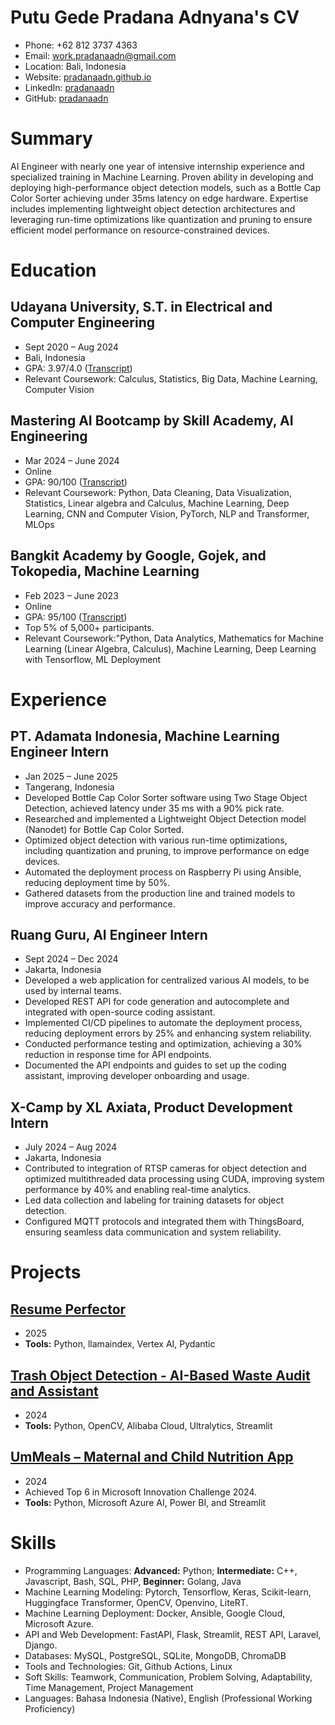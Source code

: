 # Putu Gede Pradana Adnyana's CV

- Phone: +62 812 3737 4363
- Email: [work.pradanaadn@gmail.com](mailto:work.pradanaadn@gmail.com)
- Location: Bali, Indonesia
- Website: [pradanaadn.github.io](https://pradanaadn.github.io/)
- LinkedIn: [pradanaadn](https://linkedin.com/in/pradanaadn)
- GitHub: [pradanaadn](https://github.com/pradanaadn)


# Summary

AI Engineer with nearly one year of intensive internship experience and specialized training in Machine Learning. Proven ability in developing and deploying high-performance object detection models, such as a Bottle Cap Color Sorter achieving under 35ms latency on edge hardware. Expertise includes implementing lightweight object detection architectures and leveraging run-time optimizations like quantization and pruning to ensure efficient model performance on resource-constrained devices.

# Education

## Udayana University, S.T. in Electrical and Computer Engineering

- Sept 2020 – Aug 2024
- Bali, Indonesia
- GPA: 3.97/4.0 ([Transcript](https://drive.google.com/file/d/1pP8v7Sbi2i_VDCOLNyjXUbzSdkNwGF2a/view?usp=sharing))
- Relevant Coursework: Calculus, Statistics, Big Data, Machine Learning, Computer Vision

## Mastering AI Bootcamp by Skill Academy, AI Engineering

- Mar 2024 – June 2024
- Online
- GPA: 90/100 ([Transcript](https://drive.google.com/file/d/1zavbSHSpPOePGauqHs-WYxpkUhOqOrRa/view?usp=sharing))
- Relevant Coursework: Python, Data Cleaning, Data Visualization, Statistics, Linear algebra and Calculus, Machine Learning, Deep Learning, CNN and Computer Vision, PyTorch, NLP and Transformer, MLOps

## Bangkit Academy by Google, Gojek, and Tokopedia, Machine Learning

- Feb 2023 – June 2023
- Online
- GPA: 95/100 ([Transcript](https://drive.google.com/file/d/1JOm2b6ws9PepLZTCV8uZDdDENN64KT7d/view?usp=sharing))
- Top 5% of 5,000+ participants.
- Relevant Coursework:"Python, Data Analytics, Mathematics for Machine Learning (Linear Algebra, Calculus), Machine Learning, Deep Learning with Tensorflow, ML Deployment

# Experience

## PT. Adamata Indonesia, Machine Learning Engineer Intern

- Jan 2025 – June 2025
- Tangerang, Indonesia
- Developed Bottle Cap Color Sorter software using Two Stage Object Detection, achieved latency under 35 ms with a 90% pick rate.
- Researched and implemented a Lightweight Object Detection model (Nanodet) for Bottle Cap Color Sorted.
- Optimized object detection with various run-time optimizations, including quantization and pruning, to improve performance on edge devices.
- Automated the deployment process on Raspberry Pi using Ansible, reducing deployment time by 50%.
- Gathered datasets from the production line and trained models to improve accuracy and performance.

## Ruang Guru, AI Engineer Intern

- Sept 2024 – Dec 2024
- Jakarta, Indonesia
- Developed a web application for centralized various AI models, to be used by internal teams.
- Developed REST API for code generation and autocomplete and integrated with open-source coding assistant.
- Implemented CI/CD pipelines to automate the deployment process, reducing deployment errors by 25% and enhancing system reliability.
- Conducted performance testing and optimization, achieving a 30% reduction in response time for API endpoints.
- Documented the API endpoints and guides to set up the coding assistant, improving developer onboarding and usage.

## X-Camp by XL Axiata, Product Development Intern

- July 2024 – Aug 2024
- Jakarta, Indonesia
- Contributed to integration of RTSP cameras for object detection and optimized multithreaded data processing using CUDA, improving system performance by 40% and enabling real-time analytics.
- Led data collection and labeling for training datasets for object detection.
- Configured MQTT protocols and integrated them with ThingsBoard, ensuring seamless data communication and system reliability.

# Projects

## [Resume Perfector](https://github.com/pradanaadn/cv-perfector)

- 2025
- **Tools:** Python, llamaindex, Vertex AI, Pydantic

## [Trash Object Detection - AI-Based Waste Audit and Assistant](https://pitch.com/v/mangorenai-x6n96f)

- 2024
- **Tools:** Python, OpenCV, Alibaba Cloud, Ultralytics, Streamlit

## [UmMeals – Maternal and Child Nutrition App](https://www.linkedin.com/posts/pradanaadn_ummeals-deck-activity-7223282999407099904-g2PD/?utm_source=share&utm_medium=member_desktop)

- 2024
- Achieved Top 6 in Microsoft Innovation Challenge 2024.
- **Tools:** Python, Microsoft Azure AI, Power BI, and Streamlit

# Skills

- Programming Languages: **Advanced:** Python; **Intermediate:** C++, Javascript, Bash, SQL, PHP, **Beginner:** Golang, Java
- Machine Learning Modeling: Pytorch, Tensorflow, Keras, Scikit-learn, Huggingface Transformer, OpenCV, Openvino, LiteRT.
- Machine Learning Deployment: Docker, Ansible, Google Cloud, Microsoft Azure.
- API and Web Development: FastAPI, Flask, Streamlit, REST API, Laravel, Django.
- Databases: MySQL, PostgreSQL, SQLite, MongoDB, ChromaDB
- Tools and Technologies: Git, Github Actions, Linux
- Soft Skills: Teamwork, Communication, Problem Solving, Adaptability, Time Management, Project Management
- Languages: Bahasa Indonesia (Native), English (Professional Working Proficiency)
